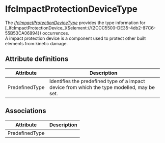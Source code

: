 IfcImpactProtectionDeviceType
=============================
The
[_IfcImpactProtectionDeviceType_]($element://{2611DC1C-60E0-47b7-8506-B0D8829FA389})
provides the type information for
[_IfcImpactProtectionDevice_]($element://{2CCC5500-DE35-4db2-87C6-55B53CA06894})
occurrences.  
A impact protection device is a component used to protect other built elements
from kinetic damage.


Attribute definitions
---------------------
| Attribute      | Description                                                                                 |
|----------------|---------------------------------------------------------------------------------------------|
| PredefinedType | Identifies the predefined type of a impact device from which the type modelled, may be set. |

Associations
------------
| Attribute      | Description   |
|----------------|---------------|
| PredefinedType |               |

